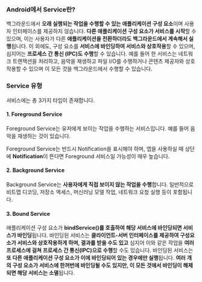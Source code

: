 ### Android에서 Service란?
백그라운드에서 <b>오래 실행되는 작업을 수행할 수 있는 애플리케이션 구성 요소</b>이며 사용자 인터페이스를 제공하지 않습니다.
<b>다른 애플리케이션 구성 요소가 서비스를 시작</b>할 수 있으며, 이는 사용자가 다른 <b>애플리케이션을 전환하더라도 백그라운드에서 계속해서 실행</b>됩니다. 
이 외에도, 구성 요소를 <b>서비스에 바인딩하여 서비스와 상호작용</b>할 수 있으며, 심지어는 <b>프로세스 간 통신 (IPC)도 수행</b>할 수 있습니다.
예를 들어 한 서비스는 네트워크 트랜잭션을 처리하고, 음악을 재생하고 파일 I/O를 수행하거나 콘텐츠 제공자와 상호작용할 수 있으며 이 모든 것을 백그라운드에서 수행할 수 있습니다.

### Service 유형
서비스에는 총 3가지 타입이 존재합니다.

#### 1. Foreground Service

Foreground Service는 유저에게 보이는 작업을 수행하는 서비스입니다. 예를 들어 음악을 재생하는 것이 있습니다.

Foreground Service는 반드시 Notification을 표시해야 하며, 앱을 사용하실 때 상단에 <b>Notification</b>이 뜬다면 Foreground 서비스일 가능성이 매우 높습니다.


#### 2. Background Service

Background Service는 <b>사용자에게 직접 보이지 않는 작업을 수행</b>합니다. 일반적으로 비트맵 디코딩, 저장소 액세스, 머신러닝 모델 작업, 네트워크 요청 실행 등이 포함됩니다.


#### 3. Bound Service

애플리케이션 구성 요소가 <b>bindService()를 호출하여 해당 서비스에 바인딩되면 서비스가 바인딩</b>됩니다. 
바인딩된 서비스는 <b>클라이언트-서버 인터페이스를 제공하여 구성요소가 서비스와 상호작용하게 하며, 결과를 받을 수도 있고</b> 
심지어 이와 같은 작업을 <b>여러 프로세스에 걸쳐 프로세스 간 통신(IPC)으로 수행</b>할 수도 있습니다. 
바인딩된 서비스는 <b>또 다른 애플리케이션 구성 요소가 이에 바인딩되어 있는 경우에만 실행</b>됩니다.
<b>여러 개의 구성 요소가 서비스에 한꺼번에 바인딩될 수도 있지만, 이 모든 것에서 바인딩이 해제되면 해당 서비스는 소멸</b>됩니다.